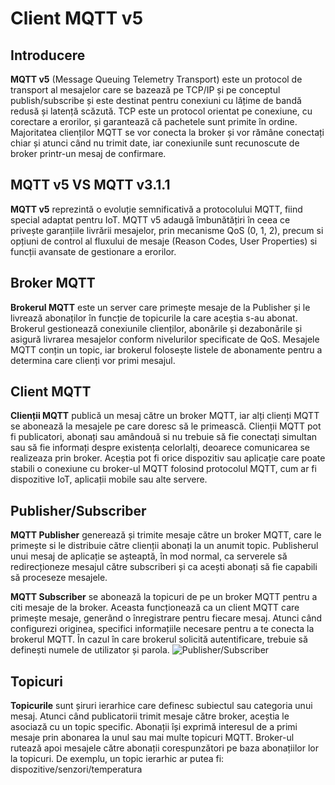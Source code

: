 # Client MQTT v5
## Introducere
**MQTT v5** (Message Queuing Telemetry Transport) este un protocol de transport al mesajelor care se bazează pe TCP/IP și pe conceptul publish/subscribe și este destinat pentru conexiuni cu lățime de bandă redusă și latență scăzută. TCP este un protocol orientat pe conexiune, cu corectare a erorilor, și garantează că pachetele sunt primite în ordine. Majoritatea clienților MQTT se vor conecta la broker și vor rămâne conectați chiar și atunci când nu trimit date, iar conexiunile sunt recunoscute de broker printr-un mesaj de confirmare.
## MQTT v5 VS MQTT v3.1.1
**MQTT v5** reprezintă o evoluție semnificativă a protocolului MQTT, fiind special adaptat pentru IoT. MQTT v5 adaugă îmbunătățiri în ceea ce privește garanțiile livrării mesajelor, prin mecanisme QoS (0, 1, 2), precum si opțiuni de control al fluxului de mesaje (Reason Codes, User Properties) si funcții avansate de gestionare a erorilor.
## Broker MQTT
**Brokerul MQTT** este un server care primește mesaje de la Publisher și le livrează abonaților în funcție de topicurile la care aceștia s-au abonat. Brokerul gestionează conexiunile clienților, abonările și dezabonările și asigură livrarea mesajelor conform nivelurilor specificate de QoS. Mesajele MQTT conțin un topic, iar brokerul folosește listele de abonamente pentru a determina care clienți vor primi mesajul. 
## Client MQTT
**Clienții MQTT** publică un mesaj către un broker MQTT, iar alți clienți MQTT se abonează la mesajele pe care doresc să le primească. Clienții MQTT pot fi publicatori, abonați sau amândouă si  nu trebuie să fie conectați simultan sau să fie informați despre existența celorlalți, deoarece comunicarea se realizeaza prin broker. Aceștia pot fi orice dispozitiv sau aplicație care poate stabili o conexiune cu broker-ul MQTT folosind protocolul MQTT, cum ar fi dispozitive IoT, aplicații mobile sau alte servere.
## Publisher/Subscriber
**MQTT Publisher** generează și trimite mesaje către un broker MQTT, care le primește si le distribuie către clienții abonați la un anumit topic.  Publisherul unui mesaj de aplicație se așteaptă, în mod normal, ca serverele să redirecționeze mesajul către subscriberi și ca acești abonați să fie capabili să proceseze mesajele.

**MQTT Subscriber** se abonează la topicuri de pe un broker MQTT pentru a citi mesaje de la broker. Aceasta funcționează ca un client MQTT care primește mesaje, generând o înregistrare pentru fiecare mesaj. Atunci când configurezi originea, specifici informațiile necesare pentru a te conecta la brokerul MQTT.  În cazul în care brokerul solicită autentificare, trebuie să definești numele de utilizator și parola.
![Publisher/Subscriber](https://imgur.com/ymEqRhx.png)
## Topicuri
**Topicurile** sunt șiruri ierarhice care definesc subiectul sau categoria unui mesaj. Atunci când publicatorii trimit mesaje către broker, aceștia le asociază cu un topic specific. Abonații își exprimă interesul de a primi mesaje prin abonarea la unul sau mai multe topicuri MQTT. Broker-ul rutează apoi mesajele către abonații corespunzători pe baza abonațiilor lor la topicuri.
De exemplu, un topic ierarhic ar putea fi:
dispozitive/senzori/temperatura












